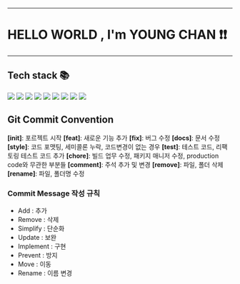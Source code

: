 <hr>
<h1>HELLO WORLD , I'm YOUNG CHAN ❗️❗️</h1>
<hr>
<h2>Tech stack 📚</h2>
<span>
    <img src="https://img.shields.io/badge/JAVA-007396?style=flat-square">
    <img src="https://img.shields.io/badge/JavaScript-F7DF1E?style=flat-square&logo=JavaScript&logoColor=black">
    <img src="https://img.shields.io/badge/Python-3776AB?style=flat-square&logo=python&logoColor=yellow">
    <img src="https://img.shields.io/badge/Git-F05032?style=flat-square&logo=Git&logoColor=black">
    <img src="https://img.shields.io/badge/GitHub-181717?style=flat-square&logo=GitHub&logoColor=white">
    <img src="https://img.shields.io/badge/Docker-2496ED?style=flat-square&logo=Docker&logoColor=white">
    <img src="https://img.shields.io/badge/Spring Boot-6DB33F?style=flat-square&logo=Spring Boot&logoColor=white">
    <img src="https://img.shields.io/badge/Oracle-F80000?style=flat-square&logo=Oracle&logoColor=white">
    <img src="https://img.shields.io/badge/PostgreSQL-4169E1?style=flat-square&logo=PostgreSQL&logoColor=white">
</span>

<h2>Git Commit Convention</h2>
<p>
    <strong>[init]</strong>: 포르젝트 시작
    <strong>[feat]</strong>: 새로운 기능 추가
    <strong>[fix]</strong>: 버그 수정
    <strong>[docs]</strong>: 문서 수정
    <strong>[style]</strong>: 코드 포맷팅, 세미콜론 누락, 코드변경이 없는 경우
    <strong>[test]</strong>: 테스트 코드, 리팩토링 테스트 코드 추가
    <strong>[chore]</strong>: 빌드 업무 수정, 패키지 매니저 수정, production code와 무관한 부분들
    <strong>[comment]</strong>: 주석 추가 및 변경
    <strong>[remove]</strong>: 파일, 폴더 삭제
    <strong>[rename]</strong>: 파일, 폴더명 수정
</p>

<h3>Commit Message 작성 규칙</h3>
<ul>
    <li>Add : 추가</li>
    <li>Remove : 삭제</li>
    <li>Simplify : 단순화</li>
    <li>Update : 보완</li>
    <li>Implement : 구현</li>
    <li>Prevent : 방지</li>
    <li>Move : 이동</li>
    <li>Rename : 이름 변경</li>
</ul>
